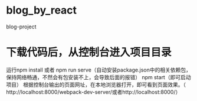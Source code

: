 # blog_by_react
blog-project
# 下载代码后，从控制台进入项目目录

运行npm install 或者 npm run serve（自动安装package.json中的相关依赖包，保持网络畅通，不然会有包安装不上，会导致后面的报错）
npm start（即可启动项目）
根据控制台输出的页面网址，在本地浏览器打开，即可看到页面效果。（ http://localhost:8000/webpack-dev-server/或者http://localhost:8000/）
